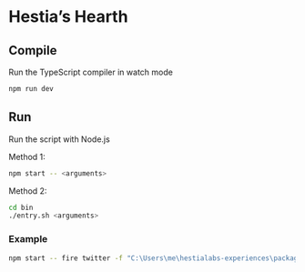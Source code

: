 # Hestia’s Hearth

## Compile

Run the TypeScript compiler in watch mode

```sh
npm run dev
```

## Run

Run the script with Node.js

Method 1:

```sh
npm start -- <arguments>
```

Method 2:

```sh
cd bin
./entry.sh <arguments>
```

### Example

```sh
npm start -- fire twitter -f "C:\Users\me\hestialabs-experiences\packages\lib\data-samples\twitter-small.zip"
```
